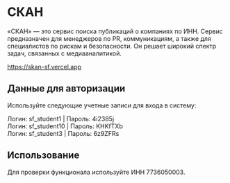 <h1> СКАН </h1>

«СКАН» — это сервис поиска публикаций о компаниях по ИНН. Сервис предназначен для менеджеров по PR, коммуникациям, а также для специалистов по рискам и безопасности. Он решает широкий спектр задач, связанных с медиааналитикой.

https://skan-sf.vercel.app


<h2> Данные для авторизации </h2>

Используйте следующие учетные записи для входа в систему:

Логин: sf_student1 | Пароль: 4i2385j <br>
Логин: sf_student10 | Пароль: KHKfTXb <br>
Логин: sf_student3 | Пароль: 6z9ZFRs 

<h2> Использование </h2>

Для проверки функционала используйте ИНН 7736050003.

